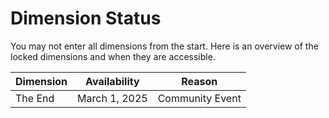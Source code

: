 # Dimension Status
You may not enter all dimensions from the start. Here is an overview of the locked dimensions and when they are accessible.

| Dimension | Availability | Reason |
| - | - | - |
| The End | March 1, 2025 | Community Event |
